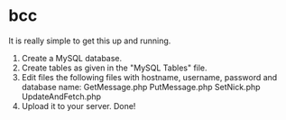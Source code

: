 # bcc
It is really simple to get this up and running.

1. Create a MySQL database.
2. Create tables as given in the "MySQL Tables" file.
3. Edit files the following files with hostname, username, password and database name:
    GetMessage.php
    PutMessage.php
    SetNick.php
    UpdateAndFetch.php
4. Upload it to your server. Done!
